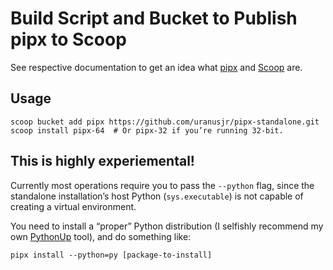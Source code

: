 # Build Script and Bucket to Publish pipx to Scoop

See respective documentation to get an idea what [pipx] and [Scoop] are.

[pipx]: https://pipxproject.github.io/pipx/
[Scoop]: https://scoop.sh/


## Usage

```
scoop bucket add pipx https://github.com/uranusjr/pipx-standalone.git
scoop install pipx-64  # Or pipx-32 if you’re running 32-bit.
```


## This is highly experiemental!

Currently most operations require you to pass the `--python` flag, since the
standalone installation’s host Python (`sys.executable`) is not capable of
creating a virtual environment.

You need to install a “proper” Python distribution (I selfishly recommend my
own [PythonUp] tool), and do something like:

```
pipx install --python=py [package-to-install]
```

[PythonUp]: https://github.com/uranusjr/pythonup-windows
